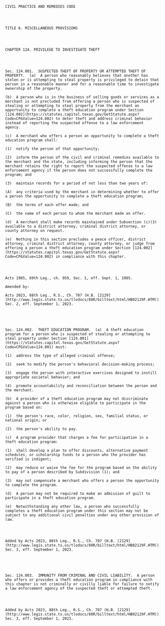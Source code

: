 ﻿
    
    
    	
    					
    
    
    CIVIL PRACTICE AND REMEDIES CODE
    
      
    
    
    TITLE 6. MISCELLANEOUS PROVISIONS
    
      
    
    
    CHAPTER 124. PRIVILEGE TO INVESTIGATE THEFT
    
      
    
    
    Sec. 124.001.  SUSPECTED THEFT OF PROPERTY OR ATTEMPTED THEFT OF PROPERTY.  (a)  A person who reasonably believes that another has stolen or is attempting to steal property is privileged to detain that person in a reasonable manner and for a reasonable time to investigate ownership of the property.
    
    (b)  A person who is in the business of selling goods or services as a merchant is not precluded from offering a person who is suspected of stealing or attempting to steal property from the merchant an opportunity to complete a theft education program under Section [124.002](https://statutes.capitol.texas.gov/GetStatute.aspx?Code=CP&Value=124.002) to deter theft and address criminal behavior instead of reporting the suspected offense to a law enforcement agency.
    
    (c)  A merchant who offers a person an opportunity to complete a theft education program shall:
    
    (1)  notify the person of that opportunity;
    
    (2)  inform the person of the civil and criminal remedies available to the merchant and the state, including informing the person that the merchant retains the right to report the suspected offense to a law enforcement agency if the person does not successfully complete the program; and
    
    (3)  maintain records for a period of not less than two years of:
    
    (A)  any criteria used by the merchant in determining whether to offer a person the opportunity to complete a theft education program;
    
    (B)  the terms of each offer made; and
    
    (C)  the name of each person to whom the merchant made an offer.
    
    (d)  A merchant shall make records maintained under Subsection (c)(3) available to a district attorney, criminal district attorney, or county attorney on request.
    
    (e)  Nothing in this section precludes a peace officer, district attorney, criminal district attorney, county attorney, or judge from offering a person a theft education program under Section [124.002](https://statutes.capitol.texas.gov/GetStatute.aspx?Code=CP&Value=124.002) in compliance with this chapter.
    
    
    
    
    Acts 1985, 69th Leg., ch. 959, Sec. 1, eff. Sept. 1, 1985.
    
    Amended by: 
    
    Acts 2023, 88th Leg., R.S., Ch. 707 (H.B. [2129](http://www.legis.state.tx.us/tlodocs/88R/billtext/html/HB02129F.HTM)), Sec. 2, eff. September 1, 2023.
    
    
    
    
    
    Sec. 124.002.  THEFT EDUCATION PROGRAM.  (a)  A theft education program for a person who is suspected of stealing or attempting to steal property under Section [124.001](https://statutes.capitol.texas.gov/GetStatute.aspx?Code=CP&Value=124.001) must:
    
    (1)  address the type of alleged criminal offense;
    
    (2)  seek to modify the person's behavioral decision-making process;
    
    (3)  engage the person with interactive exercises designed to instill appropriate societal behavior; and
    
    (4)  promote accountability and reconciliation between the person and the merchant.
    
    (b)  A provider of a theft education program may not discriminate against a person who is otherwise eligible to participate in the program based on:
    
    (1)  the person's race, color, religion, sex, familial status, or national origin; or
    
    (2)  the person's ability to pay.
    
    (c)  A program provider that charges a fee for participation in a theft education program:
    
    (1)  shall develop a plan to offer discounts, alternative payment schedules, or scholarship funds to a person who the provider has verified is indigent;
    
    (2)  may reduce or waive the fee for the program based on the ability to pay of a person described by Subdivision (1); and
    
    (3)  may not compensate a merchant who offers a person the opportunity to complete the program.
    
    (d)  A person may not be required to make an admission of guilt to participate in a theft education program.
    
    (e)  Notwithstanding any other law, a person who successfully completes a theft education program under this section may not be subject to any additional civil penalties under any other provision of law.
    
    
    
    
    Added by Acts 2023, 88th Leg., R.S., Ch. 707 (H.B. [2129](http://www.legis.state.tx.us/tlodocs/88R/billtext/html/HB02129F.HTM)), Sec. 3, eff. September 1, 2023.
    
    
    
    
    
    Sec. 124.003.  IMMUNITY FROM CRIMINAL AND CIVIL LIABILITY.  A person who offers or provides a theft education program in compliance with this chapter is not criminally or civilly liable for failure to notify a law enforcement agency of the suspected theft or attempted theft.
    
    
    
    
    Added by Acts 2023, 88th Leg., R.S., Ch. 707 (H.B. [2129](http://www.legis.state.tx.us/tlodocs/88R/billtext/html/HB02129F.HTM)), Sec. 3, eff. September 1, 2023.
    
    
    
    
    				
